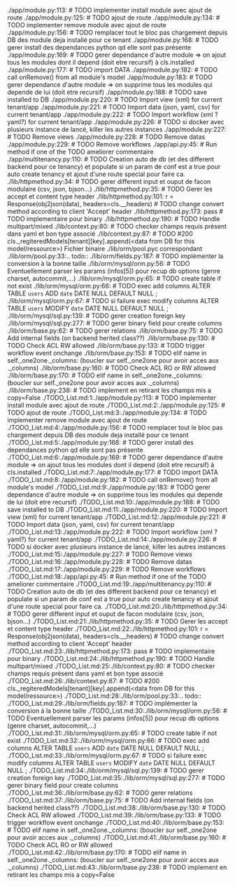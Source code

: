 ./app/module.py:113:        # TODO implementer install module avec ajout de route
./app/module.py:125:        # TODO ajout de route
./app/module.py:134:        # TODO implementer remove module avec ajout de route
./app/module.py:156:        # TODO remplacer tout le bloc pas chargement depuis DB des module deja installé pour ce tenant
./app/module.py:168:            # TODO gerer install des dependances python qd elle sont pas présente
./app/module.py:169:            # TODO gerer dependance d'autre module => on ajout tous les modules dont il depend (doit etre recursif) à cls.installed
./app/module.py:177:            # TODO import DATA
./app/module.py:182:            # TODO call onRemove() from all module's model
./app/module.py:183:            # TODO gerer dependance d'autre module => on supprime tous les modules qui depende de lui (doit etre recursif)
./app/module.py:188:        # TODO save installed to DB
./app/module.py:220:        # TODO Import view (xml) for current tenant/app
./app/module.py:221:        # TODO Import data (json, yaml, csv) for current tenant/app
./app/module.py:222:        # TODO Import workflow (xml ? yaml?) for current tenant/app
./app/module.py:226:        # TODO si docker avec plusieurs instance de lancé, killer les autres instances
./app/module.py:227:        # TODO Remove views
./app/module.py:228:        # TODO Remove datas
./app/module.py:229:        # TODO Remove workflows
./app/api.py:45:            # Run method if one of the TODO ameliorer commentaire
./app/multitenancy.py:110:            # TODO Creation auto de db (et des different backend pour ce tenancy) et populate si un param de conf est a true pour auto create tenancy et ajout d'une route special pour faire ca.
./lib/httpmethod.py:34:    # TODO gerer different input et ouput de facon modulaire (csv, json, bjson...)
./lib/httpmethod.py:35:    # TODO Gerer les accept et content type header
./lib/httpmethod.py:101:        r = Response(obj2json(data), headers=cls.__headers)  # TODO change convert method according to client 'Accept' header
./lib/httpmethod.py:173:            pass  # TODO implementaire pour binary
./lib/httpmethod.py:190:            # TODO Handle multipart/mixed
./lib/context.py:80:        # TODO checker champs requis présent dans yaml et bon type associé
./lib/context.py:87:                # TODO #200 cls._regiteredModels[tenant][key].append(<data from DB for this model/ressource>)
Fichier binaire ./lib/orm/pool.pyc correspondant
./lib/orm/pool.py:33:.. todo::
./lib/orm/fields.py:187:        # TODO implémenter la conversion à la bonne taille
./lib/orm/mysql/orm.py:56:        # TODO Eventuellement parser les params (infos[5]) pour recup db options (genre charset, autocommit,...)
./lib/orm/mysql/orm.py:65:        # TODO create table if not exist
./lib/orm/mysql/orm.py:66:        # TODO exec add columns ALTER TABLE `users` ADD `date` DATE NULL DEFAULT NULL ;
./lib/orm/mysql/orm.py:67:        # TODO si failure exec modify columns ALTER TABLE `users` MODIFY `date` DATE NULL DEFAULT NULL ;
./lib/orm/mysql/sql.py:139:        # TODO gerer creation foreign key
./lib/orm/mysql/sql.py:277:        # TODO gerer binary field pour create columns
./lib/orm/base.py:62:                # TODO gerer relations
./lib/orm/base.py:75:    # TODO Add internal fields (on backend herited class??)
./lib/orm/base.py:130:            # TODO Check ACL RW allowed
./lib/orm/base.py:133:            # TODO trigger workflow event onchange
./lib/orm/base.py:153:        # TODO elif name in self._one2one._columns: (boucler sur self._one2one pour avoir acces aux ._columns)
./lib/orm/base.py:160:            # TODO Check ACL RO or RW allowed
./lib/orm/base.py:170:        # TODO elif name in self._one2one._columns: (boucler sur self._one2one pour avoir acces aux ._columns)
./lib/orm/base.py:238:        # TODO implement en retirant les champs mis a copy=False
./TODO_List.md:1:./app/module.py:113:        # TODO implementer install module avec ajout de route
./TODO_List.md:2:./app/module.py:125:        # TODO ajout de route
./TODO_List.md:3:./app/module.py:134:        # TODO implementer remove module avec ajout de route
./TODO_List.md:4:./app/module.py:156:        # TODO remplacer tout le bloc pas chargement depuis DB des module deja installé pour ce tenant
./TODO_List.md:5:./app/module.py:168:            # TODO gerer install des dependances python qd elle sont pas présente
./TODO_List.md:6:./app/module.py:169:            # TODO gerer dependance d'autre module => on ajout tous les modules dont il depend (doit etre recursif) à cls.installed
./TODO_List.md:7:./app/module.py:177:            # TODO import DATA
./TODO_List.md:8:./app/module.py:182:            # TODO call onRemove() from all module's model
./TODO_List.md:9:./app/module.py:183:            # TODO gerer dependance d'autre module => on supprime tous les modules qui depende de lui (doit etre recursif)
./TODO_List.md:10:./app/module.py:188:        # TODO save installed to DB
./TODO_List.md:11:./app/module.py:220:        # TODO Import view (xml) for current tenant/app
./TODO_List.md:12:./app/module.py:221:        # TODO Import data (json, yaml, csv) for current tenant/app
./TODO_List.md:13:./app/module.py:222:        # TODO Import workflow (xml ? yaml?) for current tenant/app
./TODO_List.md:14:./app/module.py:226:        # TODO si docker avec plusieurs instance de lancé, killer les autres instances
./TODO_List.md:15:./app/module.py:227:        # TODO Remove views
./TODO_List.md:16:./app/module.py:228:        # TODO Remove datas
./TODO_List.md:17:./app/module.py:229:        # TODO Remove workflows
./TODO_List.md:18:./app/api.py:45:            # Run method if one of the TODO ameliorer commentaire
./TODO_List.md:19:./app/multitenancy.py:110:            # TODO Creation auto de db (et des different backend pour ce tenancy) et populate si un param de conf est a true pour auto create tenancy et ajout d'une route special pour faire ca.
./TODO_List.md:20:./lib/httpmethod.py:34:    # TODO gerer different input et ouput de facon modulaire (csv, json, bjson...)
./TODO_List.md:21:./lib/httpmethod.py:35:    # TODO Gerer les accept et content type header
./TODO_List.md:22:./lib/httpmethod.py:101:        r = Response(obj2json(data), headers=cls.__headers)  # TODO change convert method according to client 'Accept' header
./TODO_List.md:23:./lib/httpmethod.py:173:            pass  # TODO implementaire pour binary
./TODO_List.md:24:./lib/httpmethod.py:190:            # TODO Handle multipart/mixed
./TODO_List.md:25:./lib/context.py:80:        # TODO checker champs requis présent dans yaml et bon type associé
./TODO_List.md:26:./lib/context.py:87:                # TODO #200 cls._regiteredModels[tenant][key].append(<data from DB for this model/ressource>)
./TODO_List.md:28:./lib/orm/pool.py:33:.. todo::
./TODO_List.md:29:./lib/orm/fields.py:187:        # TODO implémenter la conversion à la bonne taille
./TODO_List.md:30:./lib/orm/mysql/orm.py:56:        # TODO Eventuellement parser les params (infos[5]) pour recup db options (genre charset, autocommit,...)
./TODO_List.md:31:./lib/orm/mysql/orm.py:65:        # TODO create table if not exist
./TODO_List.md:32:./lib/orm/mysql/orm.py:66:        # TODO exec add columns ALTER TABLE `users` ADD `date` DATE NULL DEFAULT NULL ;
./TODO_List.md:33:./lib/orm/mysql/orm.py:67:        # TODO si failure exec modify columns ALTER TABLE `users` MODIFY `date` DATE NULL DEFAULT NULL ;
./TODO_List.md:34:./lib/orm/mysql/sql.py:139:        # TODO gerer creation foreign key
./TODO_List.md:35:./lib/orm/mysql/sql.py:277:        # TODO gerer binary field pour create columns
./TODO_List.md:36:./lib/orm/base.py:62:                # TODO gerer relations
./TODO_List.md:37:./lib/orm/base.py:75:    # TODO Add internal fields (on backend herited class??)
./TODO_List.md:38:./lib/orm/base.py:130:            # TODO Check ACL RW allowed
./TODO_List.md:39:./lib/orm/base.py:133:            # TODO trigger workflow event onchange
./TODO_List.md:40:./lib/orm/base.py:153:        # TODO elif name in self._one2one._columns: (boucler sur self._one2one pour avoir acces aux ._columns)
./TODO_List.md:41:./lib/orm/base.py:160:            # TODO Check ACL RO or RW allowed
./TODO_List.md:42:./lib/orm/base.py:170:        # TODO elif name in self._one2one._columns: (boucler sur self._one2one pour avoir acces aux ._columns)
./TODO_List.md:43:./lib/orm/base.py:238:        # TODO implement en retirant les champs mis a copy=False
